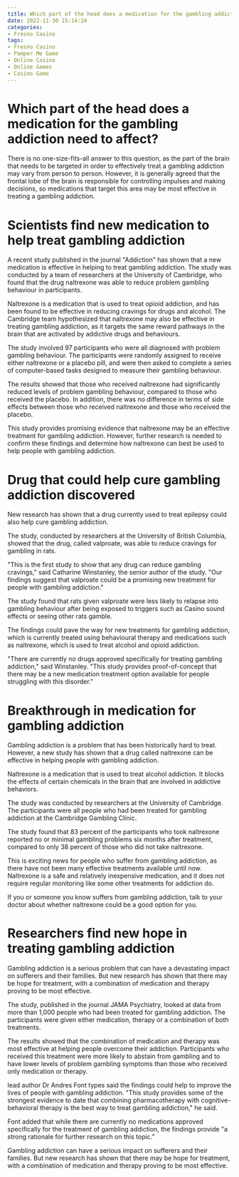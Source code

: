```yaml
---
title: Which part of the head does a medication for the gambling addiction need to affect
date: 2022-11-30 15:14:24
categories:
- Fresno Casino
tags:
- Fresno Casino
- Pamper Me Game
- Online Casino
- Online Games
- Casino Game
---
```



#  Which part of the head does a medication for the gambling addiction need to affect?

There is no one-size-fits-all answer to this question, as the part of the brain that needs to be targeted in order to effectively treat a gambling addiction may vary from person to person. However, it is generally agreed that the frontal lobe of the brain is responsible for controlling impulses and making decisions, so medications that target this area may be most effective in treating a gambling addiction.

#  Scientists find new medication to help treat gambling addiction

A recent study published in the journal "Addiction" has shown that a new medication is effective in helping to treat gambling addiction. The study was conducted by a team of researchers at the University of Cambridge, who found that the drug naltrexone was able to reduce problem gambling behaviour in participants.

Naltrexone is a medication that is used to treat opioid addiction, and has been found to be effective in reducing cravings for drugs and alcohol. The Cambridge team hypothesized that naltrexone may also be effective in treating gambling addiction, as it targets the same reward pathways in the brain that are activated by addictive drugs and behaviours.

The study involved 97 participants who were all diagnosed with problem gambling behaviour. The participants were randomly assigned to receive either naltrexone or a placebo pill, and were then asked to complete a series of computer-based tasks designed to measure their gambling behaviour.

The results showed that those who received naltrexone had significantly reduced levels of problem gambling behaviour, compared to those who received the placebo. In addition, there was no difference in terms of side effects between those who received naltrexone and those who received the placebo.

This study provides promising evidence that naltrexone may be an effective treatment for gambling addiction. However, further research is needed to confirm these findings and determine how naltrexone can best be used to help people with gambling addiction.

#  Drug that could help cure gambling addiction discovered

New research has shown that a drug currently used to treat epilepsy could also help cure gambling addiction.

The study, conducted by researchers at the University of British Columbia, showed that the drug, called valproate, was able to reduce cravings for gambling in rats.

"This is the first study to show that any drug can reduce gambling cravings," said Catharine Winstanley, the senior author of the study. "Our findings suggest that valproate could be a promising new treatment for people with gambling addiction."

The study found that rats given valproate were less likely to relapse into gambling behaviour after being exposed to triggers such as Casino sound effects or seeing other rats gamble.

The findings could pave the way for new treatments for gambling addiction, which is currently treated using behavioural therapy and medications such as naltrexone, which is used to treat alcohol and opioid addiction.

"There are currently no drugs approved specifically for treating gambling addiction," said Winstanley. "This study provides proof-of-concept that there may be a new medication treatment option available for people struggling with this disorder."

#  Breakthrough in medication for gambling addiction

Gambling addiction is a problem that has been historically hard to treat. However, a new study has shown that a drug called naltrexone can be effective in helping people with gambling addiction.

Naltrexone is a medication that is used to treat alcohol addiction. It blocks the effects of certain chemicals in the brain that are involved in addictive behaviors.

The study was conducted by researchers at the University of Cambridge. The participants were all people who had been treated for gambling addiction at the Cambridge Gambling Clinic.

The study found that 83 percent of the participants who took naltrexone reported no or minimal gambling problems six months after treatment, compared to only 38 percent of those who did not take naltrexone.

This is exciting news for people who suffer from gambling addiction, as there have not been many effective treatments available until now. Naltrexone is a safe and relatively inexpensive medication, and it does not require regular monitoring like some other treatments for addiction do.

If you or someone you know suffers from gambling addiction, talk to your doctor about whether naltrexone could be a good option for you.

#  Researchers find new hope in treating gambling addiction

Gambling addiction is a serious problem that can have a devastating impact on sufferers and their families. But new research has shown that there may be hope for treatment, with a combination of medication and therapy proving to be most effective.

The study, published in the journal JAMA Psychiatry, looked at data from more than 1,000 people who had been treated for gambling addiction. The participants were given either medication, therapy or a combination of both treatments.

The results showed that the combination of medication and therapy was most effective at helping people overcome their addiction. Participants who received this treatment were more likely to abstain from gambling and to have lower levels of problem gambling symptoms than those who received only medication or therapy.

 lead author Dr Andres Font types said the findings could help to improve the lives of people with gambling addiction. "This study provides some of the strongest evidence to date that combining pharmacotherapy with cognitive-behavioral therapy is the best way to treat gambling addiction," he said.

Font added that while there are currently no medications approved specifically for the treatment of gambling addiction, the findings provide "a strong rationale for further research on this topic."

Gambling addiction can have a serious impact on sufferers and their families. But new research has shown that there may be hope for treatment, with a combination of medication and therapy proving to be most effective.